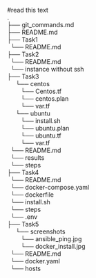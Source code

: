 #read this text  
.  
├── git_commands.md  
├── README.md  
    ├── Task1  
        &nbsp;&nbsp;└── README.md  
    ├── Task2  
        &nbsp;&nbsp;└── README.md  
        &nbsp;&nbsp;└── instance without ssh    
    ├── Task3  
         &nbsp;&nbsp; &nbsp;&nbsp;└── centos  
          &nbsp;&nbsp;  &nbsp;&nbsp;  &nbsp;&nbsp;└── Centos.tf  
           &nbsp;&nbsp;  &nbsp;&nbsp; &nbsp;&nbsp;└── centos.plan  
           &nbsp;&nbsp;  &nbsp;&nbsp; &nbsp;&nbsp;└── var.tf  
        &nbsp;&nbsp;  &nbsp;&nbsp;└── ubuntu    
          &nbsp;&nbsp;  &nbsp;&nbsp;  &nbsp;&nbsp;└── install.sh    
          &nbsp;&nbsp;  &nbsp;&nbsp;  &nbsp;&nbsp;└── ubuntu.plan  
          &nbsp;&nbsp; &nbsp;&nbsp;   &nbsp;&nbsp;└── ubuntu.tf  
         &nbsp;&nbsp;  &nbsp;&nbsp;   &nbsp;&nbsp;└── var.tf  
         &nbsp;&nbsp;└── README.md  
        &nbsp;&nbsp;└── results  
        &nbsp;&nbsp;└── steps  
        ├── Task4  
         &nbsp;&nbsp;└── README.md    
        &nbsp;&nbsp;└── docker-compose.yaml  
        &nbsp;&nbsp;└── dockerfile   
        &nbsp;&nbsp;└── install.sh  
        &nbsp;&nbsp;└── steps  
        &nbsp;&nbsp;└── .env  
     ├── Task5   
     &nbsp;&nbsp;  &nbsp;&nbsp;└── screenshots      
          &nbsp;&nbsp;  &nbsp;&nbsp;  &nbsp;&nbsp;└── ansible_ping.jpg    
          &nbsp;&nbsp;  &nbsp;&nbsp;  &nbsp;&nbsp;└── docker_install.jpg  
         &nbsp;&nbsp;└── README.md    
        &nbsp;&nbsp;└── docker.yaml  
        &nbsp;&nbsp;└── hosts   
